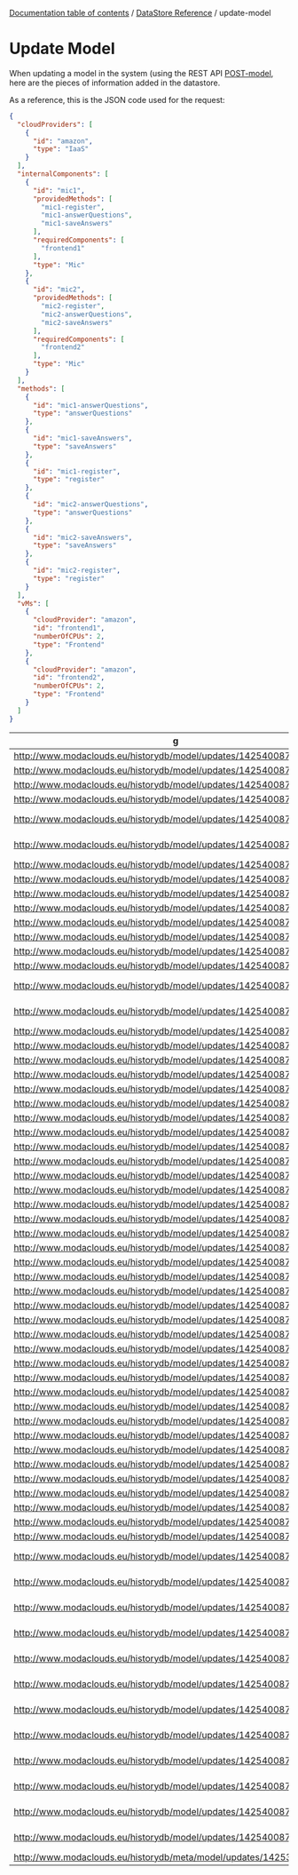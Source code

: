 [Documentation table of contents](../../toc.md) / [DataStore Reference](../../datastore.md) / update-model

# Update Model

When updating a model in the system (using the REST API [POST-model](../../doc/rest/model/POST-model), here are the pieces of information added in the datastore.

As a reference, this is the JSON code used for the request:

```json
{
  "cloudProviders": [
    {
      "id": "amazon", 
      "type": "IaaS"
    }
  ], 
  "internalComponents": [
    {
      "id": "mic1", 
      "providedMethods": [
        "mic1-register", 
        "mic1-answerQuestions", 
        "mic1-saveAnswers"
      ], 
      "requiredComponents": [
        "frontend1"
      ], 
      "type": "Mic"
    },
    {
      "id": "mic2", 
      "providedMethods": [
        "mic2-register", 
        "mic2-answerQuestions", 
        "mic2-saveAnswers"
      ], 
      "requiredComponents": [
        "frontend2"
      ], 
      "type": "Mic"
    }
  ], 
  "methods": [
    {
      "id": "mic1-answerQuestions", 
      "type": "answerQuestions"
    }, 
    {
      "id": "mic1-saveAnswers", 
      "type": "saveAnswers"
    }, 
    {
      "id": "mic1-register", 
      "type": "register"
    },
    {
      "id": "mic2-answerQuestions", 
      "type": "answerQuestions"
    }, 
    {
      "id": "mic2-saveAnswers", 
      "type": "saveAnswers"
    }, 
    {
      "id": "mic2-register", 
      "type": "register"
    }
  ], 
  "vMs": [
    {
      "cloudProvider": "amazon", 
      "id": "frontend1", 
      "numberOfCPUs": 2, 
      "type": "Frontend"
    },
    {
      "cloudProvider": "amazon", 
      "id": "frontend2", 
      "numberOfCPUs": 2, 
      "type": "Frontend"
    }
  ]
}
```

| g | s | p | o |
|--------------------------------|-----------------------------------------|--------------------------------|------------------------------------|
| <http://www.modaclouds.eu/historydb/model/updates/1425400877184>      | <http://www.modaclouds.eu/rdfs/1.0/entities#mic1>                                 | <http://www.w3.org/1999/02/22-rdf-syntax-ns#type>               | <http://www.modaclouds.eu/rdfs/1.0/entities#InternalComponent>                    |
| <http://www.modaclouds.eu/historydb/model/updates/1425400877184>      | <http://www.modaclouds.eu/rdfs/1.0/entities#mic1>                                 | <http://www.modaclouds.eu/rdfs/1.0/entities#class>              | "it.polimi.modaclouds.qos_models.monitoring_ontology.InternalComponent"           |
| <http://www.modaclouds.eu/historydb/model/updates/1425400877184>      | <http://www.modaclouds.eu/rdfs/1.0/entities#mic1>                                 | <http://www.modaclouds.eu/rdfs/1.0/entities#id>                 | "mic1"                                                                            |
| <http://www.modaclouds.eu/historydb/model/updates/1425400877184>      | <http://www.modaclouds.eu/rdfs/1.0/entities#mic1>                                 | <http://www.modaclouds.eu/rdfs/1.0/entities#type>               | "Mic"                                                                             |
| <http://www.modaclouds.eu/historydb/model/updates/1425400877184>      | <http://www.modaclouds.eu/rdfs/1.0/entities#mic1>                                 | <http://www.modaclouds.eu/rdfs/1.0/entities#providedMethods>    | <http://www.modaclouds.eu/rdfs/1.0/entities#70e86d28-fb63-421a-b609-0df9865e3f80> |
| <http://www.modaclouds.eu/historydb/model/updates/1425400877184>      | <http://www.modaclouds.eu/rdfs/1.0/entities#mic1>                                 | <http://www.modaclouds.eu/rdfs/1.0/entities#requiredComponents> | <http://www.modaclouds.eu/rdfs/1.0/entities#10048297-0a12-4234-9ffa-14f8cc110bb3> |
| <http://www.modaclouds.eu/historydb/model/updates/1425400877184>      | <http://www.modaclouds.eu/rdfs/1.0/entities#mic2-answerQuestions>                 | <http://www.w3.org/1999/02/22-rdf-syntax-ns#type>               | <http://www.modaclouds.eu/rdfs/1.0/entities#Method>                               |
| <http://www.modaclouds.eu/historydb/model/updates/1425400877184>      | <http://www.modaclouds.eu/rdfs/1.0/entities#mic2-answerQuestions>                 | <http://www.modaclouds.eu/rdfs/1.0/entities#class>              | "it.polimi.modaclouds.qos_models.monitoring_ontology.Method"                      |
| <http://www.modaclouds.eu/historydb/model/updates/1425400877184>      | <http://www.modaclouds.eu/rdfs/1.0/entities#mic2-answerQuestions>                 | <http://www.modaclouds.eu/rdfs/1.0/entities#id>                 | "mic2-answerQuestions"                                                            |
| <http://www.modaclouds.eu/historydb/model/updates/1425400877184>      | <http://www.modaclouds.eu/rdfs/1.0/entities#mic2-answerQuestions>                 | <http://www.modaclouds.eu/rdfs/1.0/entities#type>               | "answerQuestions"                                                                 |
| <http://www.modaclouds.eu/historydb/model/updates/1425400877184>      | <http://www.modaclouds.eu/rdfs/1.0/entities#mic2>                                 | <http://www.w3.org/1999/02/22-rdf-syntax-ns#type>               | <http://www.modaclouds.eu/rdfs/1.0/entities#InternalComponent>                    |
| <http://www.modaclouds.eu/historydb/model/updates/1425400877184>      | <http://www.modaclouds.eu/rdfs/1.0/entities#mic2>                                 | <http://www.modaclouds.eu/rdfs/1.0/entities#class>              | "it.polimi.modaclouds.qos_models.monitoring_ontology.InternalComponent"           |
| <http://www.modaclouds.eu/historydb/model/updates/1425400877184>      | <http://www.modaclouds.eu/rdfs/1.0/entities#mic2>                                 | <http://www.modaclouds.eu/rdfs/1.0/entities#id>                 | "mic2"                                                                            |
| <http://www.modaclouds.eu/historydb/model/updates/1425400877184>      | <http://www.modaclouds.eu/rdfs/1.0/entities#mic2>                                 | <http://www.modaclouds.eu/rdfs/1.0/entities#type>               | "Mic"                                                                             |
| <http://www.modaclouds.eu/historydb/model/updates/1425400877184>      | <http://www.modaclouds.eu/rdfs/1.0/entities#mic2>                                 | <http://www.modaclouds.eu/rdfs/1.0/entities#providedMethods>    | <http://www.modaclouds.eu/rdfs/1.0/entities#27988ad8-b9a2-4ef0-bc73-e29c621e7413> |
| <http://www.modaclouds.eu/historydb/model/updates/1425400877184>      | <http://www.modaclouds.eu/rdfs/1.0/entities#mic2>                                 | <http://www.modaclouds.eu/rdfs/1.0/entities#requiredComponents> | <http://www.modaclouds.eu/rdfs/1.0/entities#3308a5b1-5b61-46b4-9e4b-ef7e5836c26c> |
| <http://www.modaclouds.eu/historydb/model/updates/1425400877184>      | <http://www.modaclouds.eu/rdfs/1.0/entities#mic1-register>                        | <http://www.w3.org/1999/02/22-rdf-syntax-ns#type>               | <http://www.modaclouds.eu/rdfs/1.0/entities#Method>                               |
| <http://www.modaclouds.eu/historydb/model/updates/1425400877184>      | <http://www.modaclouds.eu/rdfs/1.0/entities#mic1-register>                        | <http://www.modaclouds.eu/rdfs/1.0/entities#class>              | "it.polimi.modaclouds.qos_models.monitoring_ontology.Method"                      |
| <http://www.modaclouds.eu/historydb/model/updates/1425400877184>      | <http://www.modaclouds.eu/rdfs/1.0/entities#mic1-register>                        | <http://www.modaclouds.eu/rdfs/1.0/entities#id>                 | "mic1-register"                                                                   |
| <http://www.modaclouds.eu/historydb/model/updates/1425400877184>      | <http://www.modaclouds.eu/rdfs/1.0/entities#mic1-register>                        | <http://www.modaclouds.eu/rdfs/1.0/entities#type>               | "register"                                                                        |
| <http://www.modaclouds.eu/historydb/model/updates/1425400877184>      | <http://www.modaclouds.eu/rdfs/1.0/entities#frontend1>                            | <http://www.w3.org/1999/02/22-rdf-syntax-ns#type>               | <http://www.modaclouds.eu/rdfs/1.0/entities#VM>                                   |
| <http://www.modaclouds.eu/historydb/model/updates/1425400877184>      | <http://www.modaclouds.eu/rdfs/1.0/entities#frontend1>                            | <http://www.modaclouds.eu/rdfs/1.0/entities#class>              | "it.polimi.modaclouds.qos_models.monitoring_ontology.VM"                          |
| <http://www.modaclouds.eu/historydb/model/updates/1425400877184>      | <http://www.modaclouds.eu/rdfs/1.0/entities#frontend1>                            | <http://www.modaclouds.eu/rdfs/1.0/entities#id>                 | "frontend1"                                                                       |
| <http://www.modaclouds.eu/historydb/model/updates/1425400877184>      | <http://www.modaclouds.eu/rdfs/1.0/entities#frontend1>                            | <http://www.modaclouds.eu/rdfs/1.0/entities#type>               | "Frontend"                                                                        |
| <http://www.modaclouds.eu/historydb/model/updates/1425400877184>      | <http://www.modaclouds.eu/rdfs/1.0/entities#frontend1>                            | <http://www.modaclouds.eu/rdfs/1.0/entities#numberOfCPUs>       | "0"                                                                               |
| <http://www.modaclouds.eu/historydb/model/updates/1425400877184>      | <http://www.modaclouds.eu/rdfs/1.0/entities#frontend1>                            | <http://www.modaclouds.eu/rdfs/1.0/entities#cloudProvider>      | "amazon"                                                                          |
| <http://www.modaclouds.eu/historydb/model/updates/1425400877184>      | <http://www.modaclouds.eu/rdfs/1.0/entities#amazon>                               | <http://www.w3.org/1999/02/22-rdf-syntax-ns#type>               | <http://www.modaclouds.eu/rdfs/1.0/entities#CloudProvider>                        |
| <http://www.modaclouds.eu/historydb/model/updates/1425400877184>      | <http://www.modaclouds.eu/rdfs/1.0/entities#amazon>                               | <http://www.modaclouds.eu/rdfs/1.0/entities#class>              | "it.polimi.modaclouds.qos_models.monitoring_ontology.CloudProvider"               |
| <http://www.modaclouds.eu/historydb/model/updates/1425400877184>      | <http://www.modaclouds.eu/rdfs/1.0/entities#amazon>                               | <http://www.modaclouds.eu/rdfs/1.0/entities#id>                 | "amazon"                                                                          |
| <http://www.modaclouds.eu/historydb/model/updates/1425400877184>      | <http://www.modaclouds.eu/rdfs/1.0/entities#amazon>                               | <http://www.modaclouds.eu/rdfs/1.0/entities#type>               | "IaaS"                                                                            |
| <http://www.modaclouds.eu/historydb/model/updates/1425400877184>      | <http://www.modaclouds.eu/rdfs/1.0/entities#frontend2>                            | <http://www.w3.org/1999/02/22-rdf-syntax-ns#type>               | <http://www.modaclouds.eu/rdfs/1.0/entities#VM>                                   |
| <http://www.modaclouds.eu/historydb/model/updates/1425400877184>      | <http://www.modaclouds.eu/rdfs/1.0/entities#frontend2>                            | <http://www.modaclouds.eu/rdfs/1.0/entities#class>              | "it.polimi.modaclouds.qos_models.monitoring_ontology.VM"                          |
| <http://www.modaclouds.eu/historydb/model/updates/1425400877184>      | <http://www.modaclouds.eu/rdfs/1.0/entities#frontend2>                            | <http://www.modaclouds.eu/rdfs/1.0/entities#id>                 | "frontend2"                                                                       |
| <http://www.modaclouds.eu/historydb/model/updates/1425400877184>      | <http://www.modaclouds.eu/rdfs/1.0/entities#frontend2>                            | <http://www.modaclouds.eu/rdfs/1.0/entities#type>               | "Frontend"                                                                        |
| <http://www.modaclouds.eu/historydb/model/updates/1425400877184>      | <http://www.modaclouds.eu/rdfs/1.0/entities#frontend2>                            | <http://www.modaclouds.eu/rdfs/1.0/entities#numberOfCPUs>       | "0"                                                                               |
| <http://www.modaclouds.eu/historydb/model/updates/1425400877184>      | <http://www.modaclouds.eu/rdfs/1.0/entities#frontend2>                            | <http://www.modaclouds.eu/rdfs/1.0/entities#cloudProvider>      | "amazon"                                                                          |
| <http://www.modaclouds.eu/historydb/model/updates/1425400877184>      | <http://www.modaclouds.eu/rdfs/1.0/entities#mic2-saveAnswers>                     | <http://www.w3.org/1999/02/22-rdf-syntax-ns#type>               | <http://www.modaclouds.eu/rdfs/1.0/entities#Method>                               |
| <http://www.modaclouds.eu/historydb/model/updates/1425400877184>      | <http://www.modaclouds.eu/rdfs/1.0/entities#mic2-saveAnswers>                     | <http://www.modaclouds.eu/rdfs/1.0/entities#class>              | "it.polimi.modaclouds.qos_models.monitoring_ontology.Method"                      |
| <http://www.modaclouds.eu/historydb/model/updates/1425400877184>      | <http://www.modaclouds.eu/rdfs/1.0/entities#mic2-saveAnswers>                     | <http://www.modaclouds.eu/rdfs/1.0/entities#id>                 | "mic2-saveAnswers"                                                                |
| <http://www.modaclouds.eu/historydb/model/updates/1425400877184>      | <http://www.modaclouds.eu/rdfs/1.0/entities#mic2-saveAnswers>                     | <http://www.modaclouds.eu/rdfs/1.0/entities#type>               | "saveAnswers"                                                                     |
| <http://www.modaclouds.eu/historydb/model/updates/1425400877184>      | <http://www.modaclouds.eu/rdfs/1.0/entities#mic1-answerQuestions>                 | <http://www.w3.org/1999/02/22-rdf-syntax-ns#type>               | <http://www.modaclouds.eu/rdfs/1.0/entities#Method>                               |
| <http://www.modaclouds.eu/historydb/model/updates/1425400877184>      | <http://www.modaclouds.eu/rdfs/1.0/entities#mic1-answerQuestions>                 | <http://www.modaclouds.eu/rdfs/1.0/entities#class>              | "it.polimi.modaclouds.qos_models.monitoring_ontology.Method"                      |
| <http://www.modaclouds.eu/historydb/model/updates/1425400877184>      | <http://www.modaclouds.eu/rdfs/1.0/entities#mic1-answerQuestions>                 | <http://www.modaclouds.eu/rdfs/1.0/entities#id>                 | "mic1-answerQuestions"                                                            |
| <http://www.modaclouds.eu/historydb/model/updates/1425400877184>      | <http://www.modaclouds.eu/rdfs/1.0/entities#mic1-answerQuestions>                 | <http://www.modaclouds.eu/rdfs/1.0/entities#type>               | "answerQuestions"                                                                 |
| <http://www.modaclouds.eu/historydb/model/updates/1425400877184>      | <http://www.modaclouds.eu/rdfs/1.0/entities#mic1-saveAnswers>                     | <http://www.w3.org/1999/02/22-rdf-syntax-ns#type>               | <http://www.modaclouds.eu/rdfs/1.0/entities#Method>                               |
| <http://www.modaclouds.eu/historydb/model/updates/1425400877184>      | <http://www.modaclouds.eu/rdfs/1.0/entities#mic1-saveAnswers>                     | <http://www.modaclouds.eu/rdfs/1.0/entities#class>              | "it.polimi.modaclouds.qos_models.monitoring_ontology.Method"                      |
| <http://www.modaclouds.eu/historydb/model/updates/1425400877184>      | <http://www.modaclouds.eu/rdfs/1.0/entities#mic1-saveAnswers>                     | <http://www.modaclouds.eu/rdfs/1.0/entities#id>                 | "mic1-saveAnswers"                                                                |
| <http://www.modaclouds.eu/historydb/model/updates/1425400877184>      | <http://www.modaclouds.eu/rdfs/1.0/entities#mic1-saveAnswers>                     | <http://www.modaclouds.eu/rdfs/1.0/entities#type>               | "saveAnswers"                                                                     |
| <http://www.modaclouds.eu/historydb/model/updates/1425400877184>      | <http://www.modaclouds.eu/rdfs/1.0/entities#mic2-register>                        | <http://www.w3.org/1999/02/22-rdf-syntax-ns#type>               | <http://www.modaclouds.eu/rdfs/1.0/entities#Method>                               |
| <http://www.modaclouds.eu/historydb/model/updates/1425400877184>      | <http://www.modaclouds.eu/rdfs/1.0/entities#mic2-register>                        | <http://www.modaclouds.eu/rdfs/1.0/entities#class>              | "it.polimi.modaclouds.qos_models.monitoring_ontology.Method"                      |
| <http://www.modaclouds.eu/historydb/model/updates/1425400877184>      | <http://www.modaclouds.eu/rdfs/1.0/entities#mic2-register>                        | <http://www.modaclouds.eu/rdfs/1.0/entities#id>                 | "mic2-register"                                                                   |
| <http://www.modaclouds.eu/historydb/model/updates/1425400877184>      | <http://www.modaclouds.eu/rdfs/1.0/entities#mic2-register>                        | <http://www.modaclouds.eu/rdfs/1.0/entities#type>               | "register"                                                                        |
| <http://www.modaclouds.eu/historydb/model/updates/1425400877184>      | <http://www.modaclouds.eu/rdfs/1.0/entities#27988ad8-b9a2-4ef0-bc73-e29c621e7413> | <http://www.w3.org/1999/02/22-rdf-syntax-ns#type>               | <http://www.w3.org/1999/02/22-rdf-syntax-ns#Bag>                                  |
| <http://www.modaclouds.eu/historydb/model/updates/1425400877184>      | <http://www.modaclouds.eu/rdfs/1.0/entities#27988ad8-b9a2-4ef0-bc73-e29c621e7413> | <http://www.w3.org/1999/02/22-rdf-syntax-ns#_0>                 | "mic2-register"                                                                   |
| <http://www.modaclouds.eu/historydb/model/updates/1425400877184>      | <http://www.modaclouds.eu/rdfs/1.0/entities#27988ad8-b9a2-4ef0-bc73-e29c621e7413> | <http://www.w3.org/1999/02/22-rdf-syntax-ns#_1>                 | "mic2-answerQuestions"                                                            |
| <http://www.modaclouds.eu/historydb/model/updates/1425400877184>      | <http://www.modaclouds.eu/rdfs/1.0/entities#27988ad8-b9a2-4ef0-bc73-e29c621e7413> | <http://www.w3.org/1999/02/22-rdf-syntax-ns#_2>                 | "mic2-saveAnswers"                                                                |
| <http://www.modaclouds.eu/historydb/model/updates/1425400877184>      | <http://www.modaclouds.eu/rdfs/1.0/entities#3308a5b1-5b61-46b4-9e4b-ef7e5836c26c> | <http://www.w3.org/1999/02/22-rdf-syntax-ns#type>               | <http://www.w3.org/1999/02/22-rdf-syntax-ns#Bag>                                  |
| <http://www.modaclouds.eu/historydb/model/updates/1425400877184>      | <http://www.modaclouds.eu/rdfs/1.0/entities#3308a5b1-5b61-46b4-9e4b-ef7e5836c26c> | <http://www.w3.org/1999/02/22-rdf-syntax-ns#_0>                 | "frontend2"                                                                       |
| <http://www.modaclouds.eu/historydb/model/updates/1425400877184>      | <http://www.modaclouds.eu/rdfs/1.0/entities#70e86d28-fb63-421a-b609-0df9865e3f80> | <http://www.w3.org/1999/02/22-rdf-syntax-ns#type>               | <http://www.w3.org/1999/02/22-rdf-syntax-ns#Bag>                                  |
| <http://www.modaclouds.eu/historydb/model/updates/1425400877184>      | <http://www.modaclouds.eu/rdfs/1.0/entities#70e86d28-fb63-421a-b609-0df9865e3f80> | <http://www.w3.org/1999/02/22-rdf-syntax-ns#_0>                 | "mic1-register"                                                                   |
| <http://www.modaclouds.eu/historydb/model/updates/1425400877184>      | <http://www.modaclouds.eu/rdfs/1.0/entities#70e86d28-fb63-421a-b609-0df9865e3f80> | <http://www.w3.org/1999/02/22-rdf-syntax-ns#_1>                 | "mic1-answerQuestions"                                                            |
| <http://www.modaclouds.eu/historydb/model/updates/1425400877184>      | <http://www.modaclouds.eu/rdfs/1.0/entities#70e86d28-fb63-421a-b609-0df9865e3f80> | <http://www.w3.org/1999/02/22-rdf-syntax-ns#_2>                 | "mic1-saveAnswers"                                                                |
| <http://www.modaclouds.eu/historydb/model/updates/1425400877184>      | <http://www.modaclouds.eu/rdfs/1.0/entities#10048297-0a12-4234-9ffa-14f8cc110bb3> | <http://www.w3.org/1999/02/22-rdf-syntax-ns#type>               | <http://www.w3.org/1999/02/22-rdf-syntax-ns#Bag>                                  |
| <http://www.modaclouds.eu/historydb/model/updates/1425400877184>      | <http://www.modaclouds.eu/rdfs/1.0/entities#10048297-0a12-4234-9ffa-14f8cc110bb3> | <http://www.w3.org/1999/02/22-rdf-syntax-ns#_0>                 | "frontend1"                                                                       |
| <http://www.modaclouds.eu/historydb/meta/model/updates/1425337200000> | <http://www.modaclouds.eu/historydb/model/updates/1425400877184>                  | <mo:timestamp>                                                  | 1425400877184                                                                     |

